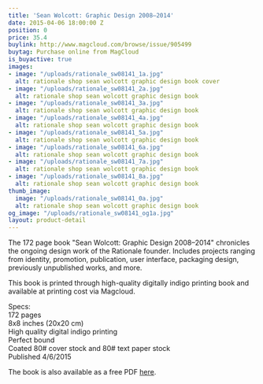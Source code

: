 ```yaml
---
title: 'Sean Wolcott: Graphic Design 2008–2014'
date: 2015-04-06 18:00:00 Z
position: 0
price: 35.4
buylink: http://www.magcloud.com/browse/issue/905499
buytag: Purchase online from MagCloud
is_buyactive: true
images:
- image: "/uploads/rationale_sw08141_1a.jpg"
  alt: rationale shop sean wolcott graphic design book cover
- image: "/uploads/rationale_sw08141_2a.jpg"
  alt: rationale shop sean wolcott graphic design book
- image: "/uploads/rationale_sw08141_3a.jpg"
  alt: rationale shop sean wolcott graphic design book
- image: "/uploads/rationale_sw08141_4a.jpg"
  alt: rationale shop sean wolcott graphic design book
- image: "/uploads/rationale_sw08141_5a.jpg"
  alt: rationale shop sean wolcott graphic design book
- image: "/uploads/rationale_sw08141_6a.jpg"
  alt: rationale shop sean wolcott graphic design book
- image: "/uploads/rationale_sw08141_7a.jpg"
  alt: rationale shop sean wolcott graphic design book
- image: "/uploads/rationale_sw08141_8a.jpg"
  alt: rationale shop sean wolcott graphic design book
thumb_image:
  image: "/uploads/rationale_sw08141_0a.jpg"
  alt: rationale shop sean wolcott graphic design book
og_image: "/uploads/rationale_sw08141_og1a.jpg"
layout: product-detail
---
```


The 172 page book "Sean Wolcott: Graphic Design 2008–2014" chronicles the ongoing design work of the Rationale founder. Includes projects ranging from identity, promotion, publication, user interface, packaging design, previously unpublished works, and more.

This book is printed through high-quality digitally indigo printing book and available at printing cost via Magcloud.

Specs:  
172 pages  
8x8 inches (20x20 cm)   
High quality digital indigo printing   
Perfect bound  
Coated 80# cover stock and 80# text paper stock  
Published 4/6/2015  
 
The book is also available as a free PDF [here](http://rationale-design.com/assets/img/_source/resources/sean-wolcott-graphic-design-20082014/sean-wolcott-graphic-design-2008-2014.pdf).